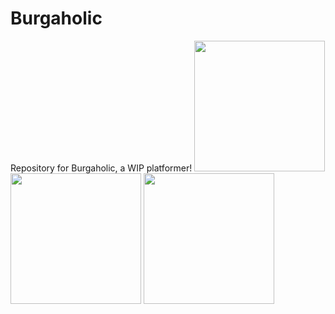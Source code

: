 # Burgaholic
Repository for Burgaholic, a WIP platformer!
<img src="https://github.com/ghostpancakes/burgaholic/blob/main/assets/misc/gifs/PART%202/2_restart.gif)" width="auto" height="209"> 
<img src="https://github.com/ghostpancakes/burgaholic/blob/main/assets/misc/gifs/PART%202/3_brelephant.gif" width="auto" height="209">
<img src="https://github.com/ghostpancakes/burgaholic/blob/main/assets/misc/gifs/PART%201/20_burgerList.gif" width="auto" height="209">
